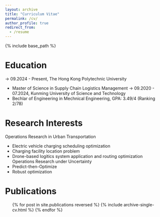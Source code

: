 ```yaml
---
layout: archive
title: "Curriculum Vitae"
permalink: /cv/
author_profile: true
redirect_from:
  - /resume
---
```


{% include base_path %}

Education
======
-> 09.2024 - Present, The Hong Kong Polytechnic University
  - Master of Science in Supply Chain Logistics Management
-> 09.2020 - 07.2024, Kunming University of Science and Technology
  - Bechlar of Engineering in Mechnical Engineering, GPA: 3.49/4 (Ranking 2/78)

Research Interests
======
Operations Research in Urban Transportation
  - Electric vehicle charging scheduling optimization
  - Charging facility location problem
  - Drone-based logitics system application and routing optimization
Operations Research under Uncertainty
  - Predict-then-Optimize
  - Robust optimization

Publications
======
  <ul>{% for post in site.publications reversed %}
    {% include archive-single-cv.html %}
  {% endfor %}</ul>
  
